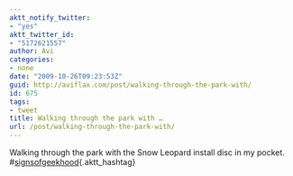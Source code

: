 ```yaml
---
aktt_notify_twitter:
- "yes"
aktt_twitter_id:
- "5172621557"
author: Avi
categories:
- none
date: "2009-10-26T09:23:53Z"
guid: http://aviflax.com/post/walking-through-the-park-with/
id: 675
tags:
- tweet
title: Walking through the park with …
url: /post/walking-through-the-park-with/
---
```

Walking through the park with the Snow Leopard install disc in my pocket. #[signsofgeekhood](http://search.twitter.com/search?q=%23signsofgeekhood){.aktt_hashtag}